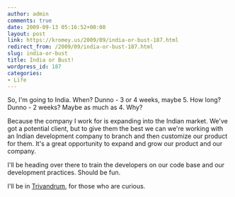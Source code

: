 ```yaml
---
author: admin
comments: true
date: 2009-09-13 05:16:52+00:00
layout: post
link: https://kromey.us/2009/09/india-or-bust-187.html
redirect_from: /2009/09/india-or-bust-187.html
slug: india-or-bust
title: India or Bust!
wordpress_id: 187
categories:
- Life
---
```


So, I'm going to India. When? Dunno - 3 or 4 weeks, maybe 5. How long? Dunno - 2 weeks? Maybe as much as 4. Why?

Because the company I work for is expanding into the Indian market. We've got a potential client, but to give them the best we can we're working with an Indian development company to branch and then customize our product for them. It's a great opportunity to expand and grow our product and our company.

I'll be heading over there to train the developers on our code base and our development practices. Should be fun.

I'll be in [Trivandrum](http://maps.google.com/maps?hl=en&rlz=1C1GGLS_enUS291US303&resnum=0&q=trivandrum&um=1&ie=UTF-8&split=0&gl=us), for those who are curious.
